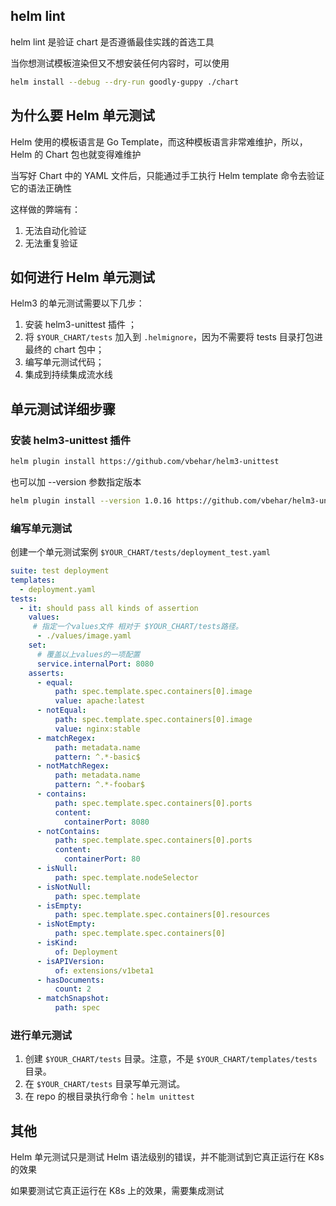 
## helm lint

helm lint 是验证 chart 是否遵循最佳实践的首选工具

当你想测试模板渲染但又不想安装任何内容时，可以使用

```bash
helm install --debug --dry-run goodly-guppy ./chart
```

## 为什么要 Helm 单元测试

Helm 使用的模板语言是 Go Template，而这种模板语言非常难维护，所以，Helm 的 Chart 包也就变得难维护

当写好 Chart 中的 YAML 文件后，只能通过手工执行 Helm template 命令去验证它的语法正确性

这样做的弊端有：

1. 无法自动化验证
2. 无法重复验证

## 如何进行 Helm 单元测试

Helm3 的单元测试需要以下几步：

1. 安装 helm3-unittest 插件 ；
2. 将 `$YOUR_CHART/tests` 加入到 `.helmignore`，因为不需要将 tests 目录打包进最终的 chart 包中；
3. 编写单元测试代码；
4. 集成到持续集成流水线

## 单元测试详细步骤

### 安装 helm3-unittest 插件

```bash
helm plugin install https://github.com/vbehar/helm3-unittest
```

也可以加 --version 参数指定版本

```bash
helm plugin install --version 1.0.16 https://github.com/vbehar/helm3-unittest
```

### 编写单元测试

创建一个单元测试案例 `$YOUR_CHART/tests/deployment_test.yaml`

```yaml
suite: test deployment
templates:
  - deployment.yaml
tests:
  - it: should pass all kinds of assertion
    values:
     # 指定一个values文件 相对于 $YOUR_CHART/tests路径。
      - ./values/image.yaml
    set:
      # 覆盖以上values的一项配置
      service.internalPort: 8080
    asserts:
      - equal:
          path: spec.template.spec.containers[0].image
          value: apache:latest
      - notEqual:
          path: spec.template.spec.containers[0].image
          value: nginx:stable
      - matchRegex:
          path: metadata.name
          pattern: ^.*-basic$
      - notMatchRegex:
          path: metadata.name
          pattern: ^.*-foobar$
      - contains:
          path: spec.template.spec.containers[0].ports
          content:
            containerPort: 8080
      - notContains:
          path: spec.template.spec.containers[0].ports
          content:
            containerPort: 80
      - isNull:
          path: spec.template.nodeSelector
      - isNotNull:
          path: spec.template
      - isEmpty:
          path: spec.template.spec.containers[0].resources
      - isNotEmpty:
          path: spec.template.spec.containers[0]
      - isKind:
          of: Deployment
      - isAPIVersion:
          of: extensions/v1beta1
      - hasDocuments:
          count: 2
      - matchSnapshot:
          path: spec
```

### 进行单元测试

1. 创建 `$YOUR_CHART/tests` 目录。注意，不是 `$YOUR_CHART/templates/tests` 目录。
2. 在 `$YOUR_CHART/tests` 目录写单元测试。
3. 在 repo 的根目录执行命令：`helm unittest`

## 其他

Helm 单元测试只是测试 Helm 语法级别的错误，并不能测试到它真正运行在 K8s 的效果

如果要测试它真正运行在 K8s 上的效果，需要集成测试
